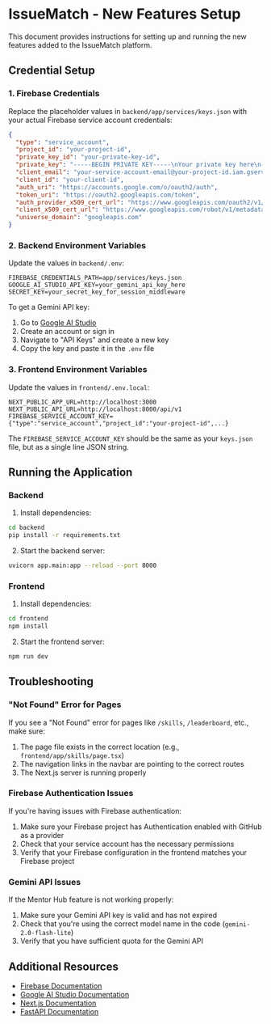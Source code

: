 # IssueMatch - New Features Setup

This document provides instructions for setting up and running the new features added to the IssueMatch platform.

## Credential Setup

### 1. Firebase Credentials

Replace the placeholder values in `backend/app/services/keys.json` with your actual Firebase service account credentials:

```json
{
  "type": "service_account",
  "project_id": "your-project-id",
  "private_key_id": "your-private-key-id",
  "private_key": "-----BEGIN PRIVATE KEY-----\nYour private key here\n-----END PRIVATE KEY-----\n",
  "client_email": "your-service-account-email@your-project-id.iam.gserviceaccount.com",
  "client_id": "your-client-id",
  "auth_uri": "https://accounts.google.com/o/oauth2/auth",
  "token_uri": "https://oauth2.googleapis.com/token",
  "auth_provider_x509_cert_url": "https://www.googleapis.com/oauth2/v1/certs",
  "client_x509_cert_url": "https://www.googleapis.com/robot/v1/metadata/x509/your-service-account-email%40your-project-id.iam.gserviceaccount.com",
  "universe_domain": "googleapis.com"
}
```

### 2. Backend Environment Variables

Update the values in `backend/.env`:

```
FIREBASE_CREDENTIALS_PATH=app/services/keys.json
GOOGLE_AI_STUDIO_API_KEY=your_gemini_api_key_here
SECRET_KEY=your_secret_key_for_session_middleware
```

To get a Gemini API key:
1. Go to [Google AI Studio](https://ai.google.dev/)
2. Create an account or sign in
3. Navigate to "API Keys" and create a new key
4. Copy the key and paste it in the `.env` file

### 3. Frontend Environment Variables

Update the values in `frontend/.env.local`:

```
NEXT_PUBLIC_APP_URL=http://localhost:3000
NEXT_PUBLIC_API_URL=http://localhost:8000/api/v1
FIREBASE_SERVICE_ACCOUNT_KEY={"type":"service_account","project_id":"your-project-id",...}
```

The `FIREBASE_SERVICE_ACCOUNT_KEY` should be the same as your `keys.json` file, but as a single line JSON string.

## Running the Application

### Backend

1. Install dependencies:
```bash
cd backend
pip install -r requirements.txt
```

2. Start the backend server:
```bash
uvicorn app.main:app --reload --port 8000
```

### Frontend

1. Install dependencies:
```bash
cd frontend
npm install
```

2. Start the frontend server:
```bash
npm run dev
```

## Troubleshooting

### "Not Found" Error for Pages

If you see a "Not Found" error for pages like `/skills`, `/leaderboard`, etc., make sure:

1. The page file exists in the correct location (e.g., `frontend/app/skills/page.tsx`)
2. The navigation links in the navbar are pointing to the correct routes
3. The Next.js server is running properly

### Firebase Authentication Issues

If you're having issues with Firebase authentication:

1. Make sure your Firebase project has Authentication enabled with GitHub as a provider
2. Check that your service account has the necessary permissions
3. Verify that your Firebase configuration in the frontend matches your Firebase project

### Gemini API Issues

If the Mentor Hub feature is not working properly:

1. Make sure your Gemini API key is valid and has not expired
2. Check that you're using the correct model name in the code (`gemini-2.0-flash-lite`)
3. Verify that you have sufficient quota for the Gemini API

## Additional Resources

- [Firebase Documentation](https://firebase.google.com/docs)
- [Google AI Studio Documentation](https://ai.google.dev/docs)
- [Next.js Documentation](https://nextjs.org/docs)
- [FastAPI Documentation](https://fastapi.tiangolo.com/)
